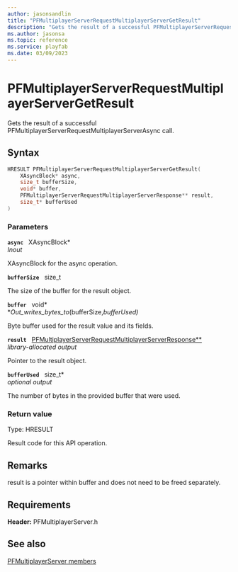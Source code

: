 ```yaml
---
author: jasonsandlin
title: "PFMultiplayerServerRequestMultiplayerServerGetResult"
description: "Gets the result of a successful PFMultiplayerServerRequestMultiplayerServerAsync call."
ms.author: jasonsa
ms.topic: reference
ms.service: playfab
ms.date: 03/09/2023
---
```


# PFMultiplayerServerRequestMultiplayerServerGetResult  

Gets the result of a successful PFMultiplayerServerRequestMultiplayerServerAsync call.  

## Syntax  
  
```cpp
HRESULT PFMultiplayerServerRequestMultiplayerServerGetResult(  
    XAsyncBlock* async,  
    size_t bufferSize,  
    void* buffer,  
    PFMultiplayerServerRequestMultiplayerServerResponse** result,  
    size_t* bufferUsed  
)  
```  
  
### Parameters  
  
**`async`** &nbsp; XAsyncBlock*  
*_Inout_*  
  
XAsyncBlock for the async operation.  
  
**`bufferSize`** &nbsp; size_t  
  
The size of the buffer for the result object.  
  
**`buffer`** &nbsp; void*  
*_Out_writes_bytes_to_(bufferSize,*bufferUsed)*  
  
Byte buffer used for the result value and its fields.  
  
**`result`** &nbsp; [PFMultiplayerServerRequestMultiplayerServerResponse**](../../pfmultiplayerservertypes/structs/pfmultiplayerserverrequestmultiplayerserverresponse.md)  
*library-allocated output*  
  
Pointer to the result object.  
  
**`bufferUsed`** &nbsp; size_t*  
*optional output*  
  
The number of bytes in the provided buffer that were used.  
  
  
### Return value
Type: HRESULT
  
Result code for this API operation.
  
## Remarks  
  
result is a pointer within buffer and does not need to be freed separately.
  
## Requirements  
  
**Header:** PFMultiplayerServer.h
  
## See also  
[PFMultiplayerServer members](../pfmultiplayerserver_members.md)  

  
  
